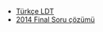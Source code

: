 * [Türkçe LDT](/doc/tr/LDT-Turkce.pdf)
* [2014 Final Soru çözümü](/doc/tr/BilgisayarMuhendisligineGirisFinalSoru.pdf)